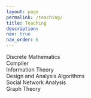```yaml
---
layout: page
permalink: /teaching/
title: Teaching
description: 
nav: true
nav_order: 6
---
```


Discrete Mathematics  
Compiler  
Information Theory  
Design and Analysis Algorithms  
Social Network Analysis  
Graph Theory  
